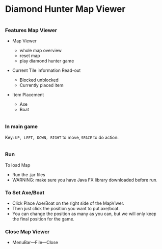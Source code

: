 
# Diamond Hunter Map Viewer
````
````
### Features Map Viewer

* Map Viewer
  - whole map overview
  - reset map
  - play diamond hunter game
  
* Current Tile information Read-out
  - Blocked unblocked 
  - Currently placed item

* Item Placement
  - Axe
  - Boat

```
```

### In main game

Key: `UP, LEFT, DOWN, RIGHT` to move, `SPACE` to do action. 

```
```

### Run
 
To load Map
 * Run the .jar files 
 * WARNING: make sure you have Java FX library downloaded before run.
 
### To Set Axe/Boat
 * Click Place Axe/Boat on the right side of the MapViwer.
 * Then just click the position you want to put axe/boat.
 * You can change the position as many as you can, but we will only keep the final position for the game.
 
 ### Close Map Viewer
 * MenuBar—File—Close
 
````
````
